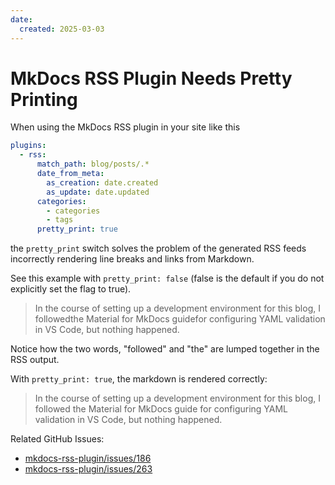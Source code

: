 ```yaml
---
date:
  created: 2025-03-03
---
```


# MkDocs RSS Plugin Needs Pretty Printing

When using the MkDocs RSS plugin in your site like this

``` yaml
plugins:
  - rss:
      match_path: blog/posts/.*
      date_from_meta:
        as_creation: date.created
        as_update: date.updated
      categories:
        - categories
        - tags
      pretty_print: true
```

the `pretty_print` switch solves the problem of the generated RSS feeds
incorrectly rendering line breaks and links from Markdown.

See this example with `pretty_print: false` (false is the default if you do not
explicitly set the flag to true).

> In the course of setting up a development environment for this blog, I
> followedthe Material for MkDocs guidefor configuring YAML validation in
> VS Code, but nothing happened.

Notice how the two words, "followed" and "the" are lumped together in the RSS
output.

With `pretty_print: true`, the markdown is rendered correctly:

> In the course of setting up a development environment for this blog, I
> followed the Material for MkDocs guide for configuring YAML validation in
> VS Code, but nothing happened.

Related GitHub Issues:

- [mkdocs-rss-plugin/issues/186](https://github.com/Guts/mkdocs-rss-plugin/issues/186)
- [mkdocs-rss-plugin/issues/263](https://github.com/Guts/mkdocs-rss-plugin/issues/263)
